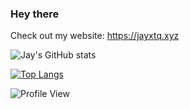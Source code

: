 ### Hey there

Check out my website: https://jayxtq.xyz

![Jay's GitHub stats](https://readme-stats-breno.vercel.app/api?username=jayxtq&show_icons=true&theme=radical)

[![Top Langs](https://readme-stats-breno.vercel.app/api/top-langs/?username=anuraghazra&layout=compact)](https://github.com/anuraghazra/github-readme-stats)

![Profile View](https://komarev.com/ghpvc/?username=jayxtq&color=blueviolet)
